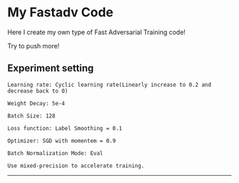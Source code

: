 # My Fastadv Code

Here I create my own type of Fast Adversarial Training code!

Try to push more!

## Experiment setting

    Learning rate: Cyclic learning rate(Linearly increase to 0.2 and decrease back to 0)

    Weight Decay: 5e-4

    Batch Size: 128

    Loss function: Label Smoothing = 0.1

    Optimizer: SGD with momentem = 0.9

    Batch Normalization Mode: Eval

    Use mixed-precision to accelerate training.

---